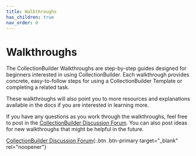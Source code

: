 ```yaml
---
title: Walkthroughs
has_children: true
nav_order: 0
---
```


# Walkthroughs

The CollectionBuilder Walkthroughs are step-by-step guides designed for beginners interested in using CollectionBuilder. Each walkthrough provides concrete, easy-to-follow steps for using a CollectionBuilder Template or completing a related task. 

These walkthroughs will also point you to more resources and explanations available in the docs if you are interested in learning more.

If you have any questions as you work through the walkthroughs, feel free to post in the [CollectionBuilder Discussion Forum](https://github.com/orgs/CollectionBuilder/discussions). You can also post ideas for new walkthroughs that might be helpful in the future.

[CollectionBuilder Discussion Forum](https://github.com/orgs/CollectionBuilder/discussions){:.btn .btn-primary target="_blank" rel="noopener"}
